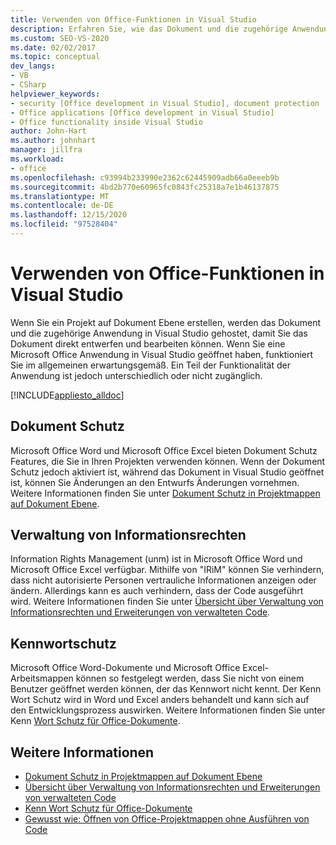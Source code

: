 ```yaml
---
title: Verwenden von Office-Funktionen in Visual Studio
description: Erfahren Sie, wie das Dokument und die zugehörige Anwendung aus einem Projekt auf Dokument Ebene in Visual Studio gehostet werden, damit Sie direkt mit dem Dokument arbeiten können.
ms.custom: SEO-VS-2020
ms.date: 02/02/2017
ms.topic: conceptual
dev_langs:
- VB
- CSharp
helpviewer_keywords:
- security [Office development in Visual Studio], document protection
- Office applications [Office development in Visual Studio]
- Office functionality inside Visual Studio
author: John-Hart
ms.author: johnhart
manager: jillfra
ms.workload:
- office
ms.openlocfilehash: c93994b233990e2362c62445909adb66a0eeeb9b
ms.sourcegitcommit: 4bd2b770e60965fc0843fc25318a7e1b46137875
ms.translationtype: MT
ms.contentlocale: de-DE
ms.lasthandoff: 12/15/2020
ms.locfileid: "97528404"
---
```

# <a name="use-office-functionality-inside-of-visual-studio"></a>Verwenden von Office-Funktionen in Visual Studio
  Wenn Sie ein Projekt auf Dokument Ebene erstellen, werden das Dokument und die zugehörige Anwendung in Visual Studio gehostet, damit Sie das Dokument direkt entwerfen und bearbeiten können. Wenn Sie eine Microsoft Office Anwendung in Visual Studio geöffnet haben, funktioniert Sie im allgemeinen erwartungsgemäß. Ein Teil der Funktionalität der Anwendung ist jedoch unterschiedlich oder nicht zugänglich.

 [!INCLUDE[appliesto_alldoc](../vsto/includes/appliesto-alldoc-md.md)]

## <a name="document-protection"></a>Dokument Schutz
 Microsoft Office Word und Microsoft Office Excel bieten Dokument Schutz Features, die Sie in Ihren Projekten verwenden können. Wenn der Dokument Schutz jedoch aktiviert ist, während das Dokument in Visual Studio geöffnet ist, können Sie Änderungen an den Entwurfs Änderungen vornehmen. Weitere Informationen finden Sie unter [Dokument Schutz in Projektmappen auf Dokument Ebene](../vsto/document-protection-in-document-level-solutions.md).

## <a name="information-rights-management"></a>Verwaltung von Informationsrechten
 Information Rights Management (unm) ist in Microsoft Office Word und Microsoft Office Excel verfügbar. Mithilfe von "IRiM" können Sie verhindern, dass nicht autorisierte Personen vertrauliche Informationen anzeigen oder ändern. Allerdings kann es auch verhindern, dass der Code ausgeführt wird. Weitere Informationen finden Sie unter [Übersicht über Verwaltung von Informationsrechten und Erweiterungen von verwalteten Code](../vsto/information-rights-management-and-managed-code-extensions-overview.md).

## <a name="password-protection"></a>Kennwortschutz
 Microsoft Office Word-Dokumente und Microsoft Office Excel-Arbeitsmappen können so festgelegt werden, dass Sie nicht von einem Benutzer geöffnet werden können, der das Kennwort nicht kennt. Der Kenn Wort Schutz wird in Word und Excel anders behandelt und kann sich auf den Entwicklungsprozess auswirken. Weitere Informationen finden Sie unter Kenn [Wort Schutz für Office-Dokumente](../vsto/password-protection-on-office-documents.md).

## <a name="see-also"></a>Weitere Informationen
- [Dokument Schutz in Projektmappen auf Dokument Ebene](../vsto/document-protection-in-document-level-solutions.md)
- [Übersicht über Verwaltung von Informationsrechten und Erweiterungen von verwalteten Code](../vsto/information-rights-management-and-managed-code-extensions-overview.md)
- [Kenn Wort Schutz für Office-Dokumente](../vsto/password-protection-on-office-documents.md)
- [Gewusst wie: Öffnen von Office-Projektmappen ohne Ausführen von Code](../vsto/how-to-open-office-solutions-without-running-code.md)
